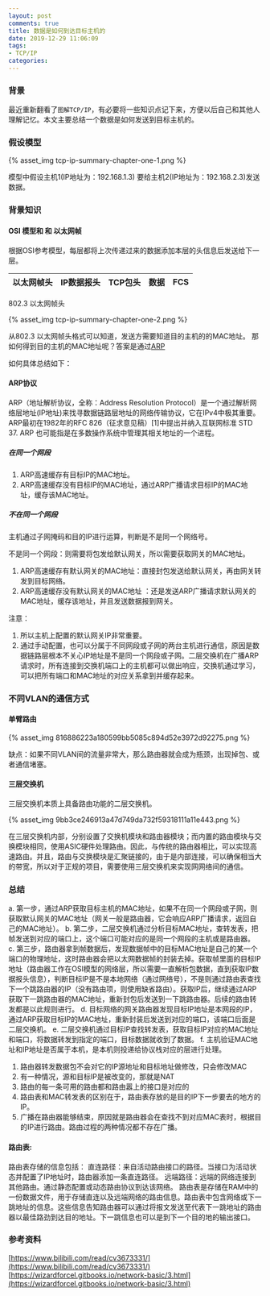 ```yaml
---
layout: post
comments: true
title: 数据是如何到达目标主机的
date: 2019-12-29 11:06:09
tags:
- TCP/IP
categories:
---
```


### 背景

最近重新翻看了`图解TCP/IP`，有必要将一些知识点记下来，方便以后自己和其他人理解记忆。本文主要总结一个数据是如何发送到目标主机的。

### 假设模型

{% asset_img tcp-ip-summary-chapter-one-1.png %}

模型中假设主机1(IP地址为：192.168.1.3) 要给主机2(IP地址为：192.168.2.3)发送数据。

<!-- more -->

### 背景知识

#### OSI 模型和 和 以太网帧

根据OSI参考模型，每层都将上次传递过来的数据添加本层的头信息后发送给下一层。

| 以太网帧头 | IP数据报头 | TCP包头 | 数据 | FCS |
| --- | --- | --- | --- | --- |

802.3 以太网帧头

{% asset_img tcp-ip-summary-chapter-one-2.png %}

从802.3 以太网帧头格式可以知道，发送方需要知道目的主机的的MAC地址。
那如何得到目的主机的MAC地址呢？答案是通过[ARP](https://zh.wikipedia.org/zh-hans/%E5%9C%B0%E5%9D%80%E8%A7%A3%E6%9E%90%E5%8D%8F%E8%AE%AE)

如何具体总结如下：

#### ARP协议

ARP（地址解析协议，全称：Address Resolution Protocol）是一个通过解析网络层地址(IP地址)来找寻数据链路层地址的网络传输协议，它在IPv4中极其重要。ARP最初在1982年的RFC 826（征求意见稿）[1]中提出并纳入互联网标准 STD 37. ARP 也可能指是在多数操作系统中管理其相关地址的一个进程。

##### 在同一个网段

1. ARP高速缓存有目标IP的MAC地址。
2. ARP高速缓存没有目标IP的MAC地址，通过ARP广播请求目标IP的MAC地址，缓存该MAC地址。

##### 不在同一个网段

主机通过子网掩码和目的IP进行运算，判断是不是同一个网络号。

不是同一个网段：则需要将包发给默认网关，所以需要获取网关的MAC地址。

1. ARP高速缓存有默认网关的MAC地址：直接封包发送给默认网关，再由网关转发到目标网络。
2. ARP高速缓存没有默认网关的MAC地址 ：还是发送ARP广播请求默认网关的MAC地址，缓存该地址，并且发送数据报到网关。

注意：
1. 所以主机上配置的默认网关IP非常重要。
2. 通过手动配置，也可以分属于不同网段或子网的两台主机进行通信，原因是数据链路层根本不关心IP地址是不是同一个网段或子网。二层交换机在广播ARP请求时，所有连接到交换机端口上的主机都可以做出响应，交换机通过学习，可以把所有端口和MAC地址的对应关系拿到并缓存起来。

### 不同VLAN的通信方式

#### 单臂路由

{% asset_img 816886223a180599bb5085c894d52e3972d92275.png %}

缺点：如果不同VLAN间的流量非常大，那么路由器就会成为瓶颈，出现掉包、或者通信堵塞。

#### 三层交换机

三层交换机本质上具备路由功能的二层交换机。

{% asset_img 9bb3ce246913a47d749da732f59318111a11e443.png %}

在三层交换机内部，分别设置了交换机模块和路由器模块；而内置的路由模块与交换模块相同，使用ASIC硬件处理路由。因此，与传统的路由器相比，可以实现高速路由。并且，路由与交换模块是汇聚链接的，由于是内部连接，可以确保相当大的带宽，所以对于正规的项目，需要使用三层交换机来实现网网络间的通信。

### 总结

a. 第一步，通过ARP获取目标主机的MAC地址，如果不在同一个网段或子网，则获取默认网关的MAC地址（网关一般是路由器，它会响应ARP广播请求，返回自己的MAC地址）。
b. 第二步，二层交换机通过分析目标MAC地址，查转发表，把帧发送到对应的端口上，这个端口可能对应的是同一个网段的主机或是路由器。
c. 第三步，路由器拿到帧数据后，发现数据帧中的目标MAC地址是自己的某一个端口的物理地址，这时路由器会把以太网数据帧的封装去掉。获取帧里面的目标IP地址（路由器工作在OSI模型的网络层，所以需要一直解析包数据，直到获取IP数据报头信息），判断目标IP是不是本地网络（通过网络号），不是则通过路由表查找下一个跳路由器的IP（没有路由项，则使用缺省路由）。获取IP后，继续通过ARP获取下一跳路由器的MAC地址，重新封包后发送到一下跳路由器。后续的路由转发都是以此规则进行。
d. 目标网络的网关路由器发现目标IP地址是本网段的IP，通过ARP获取目标IP的MAC地址，重新封装后发送到对应的端口，该端口后面是二层交换机。
e. 二层交换机通过目标IP查找转发表，获取目标IP对应的MAC地址和端口，将数据转发到指定的端口，目标数据就收到了数据。 
f. 主机验证MAC地址和IP地址是否属于本机，是本机则投递给协议栈对应的层进行处理。

1. 路由器转发数据包不会对它的IP源地址和目标地址做修改，只会修改MAC
2. 有一种情况，源和目标IP是被改变的，那就是NAT
3. 路由的每一条可用的路由都和路由嚣上的接口是对应的
4. 路由表和MAC转发表的区别在于，路由表存放的是目的IP下一步要去的地方的IP。
5. 广播在路由器能够结束，原因就是路由器会在查找不到对应MAC表时，根据目的IP进行路由。路由过程的两种情况都不存在广播。

#### 路由表:

路由表存储的信息包括：
直连路径：来自活动路由接口的路径。当接口为活动状态并配置了IP地址时，路由器添加一条直连路径。
远端路径：远端的网络连接到其他路由。通过静态配置或动态路由协议到达该网络。
路由表是存储在RAM中的一份数据文件，用于存储直连以及远端网络的路由信息。路由表中包含网络或下一跳地址的信息。这些信息告知路由器可以通过将报文发送至代表下一跳地址的路由器以最佳路劲到达目的地址。下一跳信息也可以是到下一个目的地的输出接口。

### 参考资料

[https://www.bilibili.com/read/cv3673331/](https://www.bilibili.com/read/cv3673331/)
[https://wizardforcel.gitbooks.io/network-basic/3.html](https://wizardforcel.gitbooks.io/network-basic/3.html)




